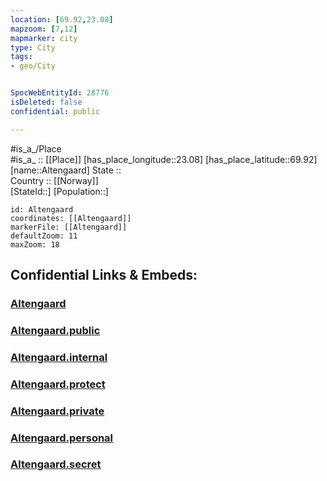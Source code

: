 ```yaml
---
location: [69.92,23.08] 
mapzoom: [7,12] 
mapmarker: city 
type: City
tags:
- geo/City


SpocWebEntityId: 28776
isDeleted: false
confidential: public

---
```

#is_a_/Place  
#is_a_ :: [[Place]] 
[has_place_longitude::23.08] 
[has_place_latitude::69.92] 
[name::Altengaard] 
State ::  
Country :: [[Norway]]  
[StateId::] 
[Population::] 



```leaflet
id: Altengaard
coordinates: [[Altengaard]] 
markerFile: [[Altengaard]] 
defaultZoom: 11 
maxZoom: 18
```


## Confidential Links & Embeds: 

### [Altengaard](/_Standards/Earth/Continent/Europe/Europe~North/Norway/Counties~Norway/Finnmark/City/Altengaard.md) 

### [Altengaard.public](/_public/Earth/Continent/Europe/Europe~North/Norway/Counties~Norway/Finnmark/City/Altengaard.public.md) 

### [Altengaard.internal](/_internal/Earth/Continent/Europe/Europe~North/Norway/Counties~Norway/Finnmark/City/Altengaard.internal.md) 

### [Altengaard.protect](/_protect/Earth/Continent/Europe/Europe~North/Norway/Counties~Norway/Finnmark/City/Altengaard.protect.md) 

### [Altengaard.private](/_private/Earth/Continent/Europe/Europe~North/Norway/Counties~Norway/Finnmark/City/Altengaard.private.md) 

### [Altengaard.personal](/_personal/Earth/Continent/Europe/Europe~North/Norway/Counties~Norway/Finnmark/City/Altengaard.personal.md) 

### [Altengaard.secret](/_secret/Earth/Continent/Europe/Europe~North/Norway/Counties~Norway/Finnmark/City/Altengaard.secret.md)

